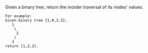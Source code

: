 Given a binary tree, return the inorder traversal of its nodes' values.
```
For example:
Given binary tree {1,#,2,3},
   1
    \
     2
    /
   3
return [1,3,2].
```
